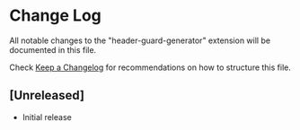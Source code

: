 # Change Log

All notable changes to the "header-guard-generator" extension will be documented in this file.

Check [Keep a Changelog](http://keepachangelog.com/) for recommendations on how to structure this file.

## [Unreleased]

- Initial release